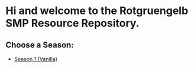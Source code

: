 # Hi and welcome to the Rotgruengelb SMP Resource Repository.
## Choose a Season:
- [Season 1 (Vanilla)](https://github.com/rotgruengelb/smp/tree/Season-1-(Vanilla))
